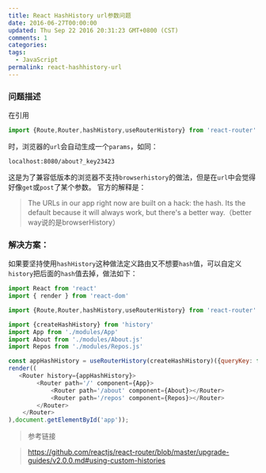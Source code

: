 ```yaml
---
title: React HashHistory url参数问题
date: 2016-06-27T00:00:00
updated: Thu Sep 22 2016 20:31:23 GMT+0800 (CST)
comments: 1
categories:
tags:
  - JavaScript
permalink: react-hashhistory-url
---
```


### 问题描述
在引用
```js
import {Route,Router,hashHistory,useRouterHistory} from 'react-router'
```
时，浏览器的`url`会自动生成一个`params`，如同：

`localhost:8080/about?_key23423`

这是为了兼容低版本的浏览器不支持`browserhistory`的做法，但是在`url`中会觉得好像`get`或`post`了某个参数。
官方的解释是：
> The URLs in our app right now are built on a hack: the hash. Its the default because it will always work, but there's a better way.（better way说的是browserHistory）

<!--more-->
### 解决方案：

如果要坚持使用`hashHistory`这种做法定义路由又不想要`hash`值，可以自定义`history`把后面的`hash`值去掉，做法如下：
```js
import React from 'react'
import { render } from 'react-dom'

import {Route,Router,hashHistory,useRouterHistory} from 'react-router'

import {createHashHistory} from 'history'
import App from './modules/App'
import About from './modules/About.js'
import Repos from './modules/Repos.js'

const appHashHistory = useRouterHistory(createHashHistory)({queryKey: false});
render((
   <Router history={appHashHistory}>
        <Router path='/' component={App}>
            <Router path='/about' component={About}></Router>
            <Router path='/repos' component={Repos}></Router>
        </Router>
    </Router>
),document.getElementById('app'));
```
> 参考链接

> https://github.com/reactjs/react-router/blob/master/upgrade-guides/v2.0.0.md#using-custom-histories